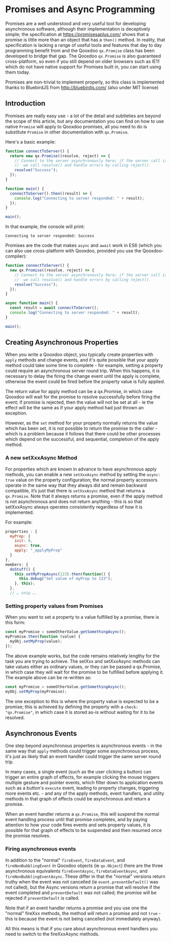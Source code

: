 # Promises and Async Programming

Promises are a well understood and very useful tool for developing asynchronous
software, although their implementation is deceptively simple; the specification
at <https://promisesaplus.com/> shows that a promise is little more than an
object that has a `then()` method. In reality, that specification is lacking a
range of useful tools and features that day to day programming benefit from and
the Qooxdoo `qx.Promise` class has been developed to bridge that gap. The
Qooxdoo `qx.Promise` is also guaranteed cross-platform, so even if you still
depend on older browsers such as IE11 which do not have native support for
Promises built in, you can start using them today.

Promises are non-trivial to implement properly, so this class is implemented
thanks to BluebirdJS from <http://bluebirdjs.com/> (also under MIT license)

## Introduction

Promises are really easy use - a lot of the detail and subtleties are beyond the
scope of this article, but any documentation you can find on how to use native
`Promise` will apply to Qooxdoo promises, all you need to do is substitute
`Promise` in other documentation with `qx.Promise`.

Here's a basic example:

```javascript
function connectToServer() {
  return new qx.Promise((resolve, reject) => {
    // Connect to the server asynchronously here; if the server call is successful,
    //  we call resolve() and handle errors by calling reject().
    resolve("Success");
  });
}

function main() {
  connectToServer().then((result) => {
    console.log("Connecting to server responded: " + result);
  });
}

main();
```

In that example, the console will print:

```
Connecting to server responded: Success
```

Promises are the code that makes `async` and `await` work in ES6 (which you can
also use cross-platform with Qooxdoo, provided you use the Qooxdoo-compiler):

```javascript
function connectToServer() {
  new qx.Promise((resolve, reject) => {
    // Connect to the server asynchronously here; if the server call is successful,
    //  we call resolve() and handle errors by calling reject().
    resolve("Success");
  });
}

async function main() {
  const result = await connectToServer();
  console.log("Connecting to server responded: " + result);
}

main();
```

## Creating Asynchronous Properties

When you write a Qooxdoo object, you typically create properties with `apply`
methods and change events, and it's quite possible that your apply method could
take some time to complete - for example, setting a property could require an
asynchronous server round trip. When this happens, it is necessary to delay the
firing the change event until the apply is complete, otherwise the event could
be fired before the property value is fully applied.

The return value for apply method can be a qx.Promise, in which case Qooxdoo
will wait for the promise to resolve successfully before firing the event; if
promise is rejected, then the value will not be set at all - ie the effect will
be the same as if your apply method had just thrown an exception.

However, as the `set` method for your property normally returns the value which
has been set, it is not possible to return the promise to the caller - which is
a problem because it follows that there could be other processes which depend on
the successful, and sequential, completion of the apply method.

### A new setXxxAsync Method

For properties which are known in advance to have asynchronous apply methods,
you can enable a new `setXxxAsync` method by setting the `async: true` value on
the property configuration; the normal property accessors operate in the same
way that they always did and remain backward compatible, it’s just that there is
`setXxxAsync` method that returns a `qx.Promise`. Note that it always returns a
promise, even if the apply method is not asynchronous and does not return
anything - this is so that setXxxAsync always operates consistently regardless
of how it is implemented.

For example:

```javascript
properties : {
  myProp: {
    init: 0,
    async: true,
    apply: "_applyMyProp"
  }
},
members: {
  doStuff() {
    this.setMyPropAsync(123).then(function() {
      this.debug("Set value of myProp to 123");
    }, this);
  },
  // … snip ….
```

### Setting property values from Promises

When you want to set a property to a value fulfilled by a promise, there is this
form:

```javascript
const myPromise = someOtherValue.getSomethingAsync();
myPromise.then(function (value) {
  myObj.setMyProp(value);
});
```

The above example works, but the code remains relatively lengthy for the task
you are trying to achieve. The setXxx and setXxxAsync methods can take values
either as ordinary values, or they can be passed a qx.Promise, in which case
they will wait for the promise to be fulfilled before applying it. The example
above can be re-written as:

```javascript
const myPromise = someOtherValue.getSomethingAsync();
myObj.setMyProp(myPromise);
```

The one exception to this is where the property value is expected to be a
promise; this is achieved by defining the property with a `check: "qx.Promise"`,
in which case it is stored as-is without waiting for it to be resolved.

## Asynchronous Events

One step beyond asynchronous properties is asynchronous events - in the same way
that `apply` methods could trigger some asynchronous process, it's just as
likely that an event handler could trigger the same server round trip.

In many cases, a single event (such as the user clicking a button) can trigger
an entire graph of effects, for example clicking the mouse triggers multiple
gesture and pointer events, which filter down to application events such as a
button's `execute` event, leading to property changes, triggering more events
etc. - and any of the apply methods, event handlers, and utility methods in that
graph of effects could be asynchronous and return a promise.

When an event handler returns a `qx.Promise`, this will suspend the normal event
handling process until that promise completes, and by paying attention to how
your code fires events and sets property values, it is possible for that graph
of effects to be suspended and then resumed once the promise resolves.

### Firing asynchronous events

In addition to the "normal" `fireEvent`, `fireDataEvent`, and
`fireNonBubblingEvent` in Qooxdoo objects (ie `qx.Object`) there are the three
asynchronous equivalents `fireEventAsync`, `fireDataEventAsync`, and
`fireNonBubblingEventAsync`. These differ in that the "normal" versions return
truthy when the event was not cancelled (ie `event.preventDefault()` was not
called), but the Async versions return a promise that will resolve if the event
completed and `preventDefault` was not called; the promise will be rejected if
`preventDefault` is called.

Note that if an event handler returns a promise and you use one the "normal"
fireXxx methods, the method will return a promise and not `true` - this is
because the event is not being cancelled (not immediately anyway).

All this means is that if you care about asynchronous event handlers you need to
switch to the fireXxxAsync methods.
